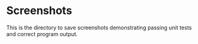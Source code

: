 # Screenshots 

This is the directory to save screenshots demonstrating passing unit tests and correct program output. 